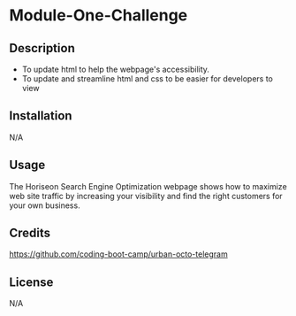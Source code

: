# Module-One-Challenge

## Description

- To update html to help the webpage's accessibility.
- To update and streamline html and css to be easier for developers to view

## Installation

N/A

## Usage

The Horiseon Search Engine Optimization webpage shows how to maximize web site traffic by increasing your visibility and find the right customers for your own business.

## Credits

https://github.com/coding-boot-camp/urban-octo-telegram

## License

N/A